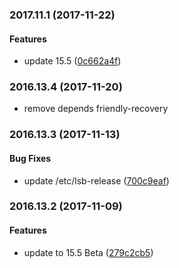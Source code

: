 <a name="2017.11.1"></a>
### 2017.11.1 (2017-11-22)


#### Features

*   update 15.5 ([0c662a4f](https://github.com/linuxdeepin/deepin-desktop-base/commit/0c662a4fa37e58a902d042d4fc375753ec6bd0f4))



### 2016.13.4 (2017-11-20)

*   remove depends friendly-recovery



<a name="2016.13.3"></a>
### 2016.13.3 (2017-11-13)


#### Bug Fixes

*   update /etc/lsb-release ([700c9eaf](https://github.com/linuxdeepin/deepin-desktop-base/commit/700c9eaf3fa1202d7f7233bdedfa88070c8851dd))



<a name="2016.13.2"></a>
### 2016.13.2 (2017-11-09)


#### Features

*   update to 15.5 Beta ([279c2cb5](https://github.com/linuxdeepin/deepin-desktop-base/commit/279c2cb514225a993349e1e8496825214e532556))



